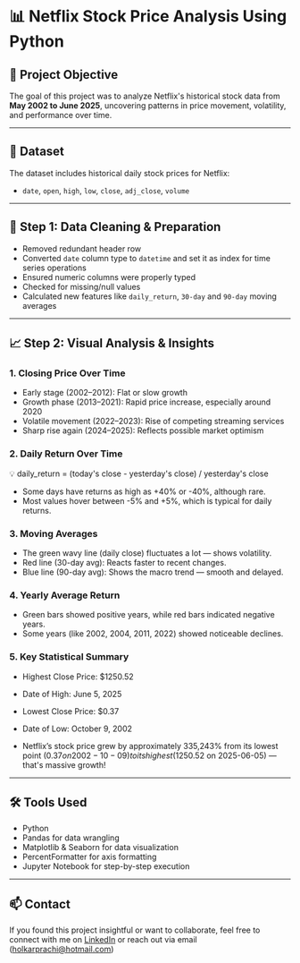 # 📊 Netflix Stock Price Analysis Using Python

## 🧠 Project Objective

The goal of this project was to analyze Netflix's historical stock data from **May 2002 to June 2025**, uncovering patterns in price movement, volatility, and performance over time. 

---

## 📁 Dataset

The dataset includes historical daily stock prices for Netflix:
- `date`, `open`, `high`, `low`, `close`, `adj_close`, `volume`

---

## 🧹 Step 1: Data Cleaning & Preparation

- Removed redundant header row
- Converted `date` column type to `datetime` and set it as index for time series operations
- Ensured numeric columns were properly typed
- Checked for missing/null values
- Calculated new features like `daily_return`, `30-day` and `90-day` moving averages

---

## 📈 Step 2: Visual Analysis & Insights

### 1. **Closing Price Over Time**
- Early stage (2002–2012): Flat or slow growth
- Growth phase (2013–2021): Rapid price increase, especially around 2020
- Volatile movement (2022–2023): Rise of competing streaming services
- Sharp rise again (2024–2025): Reflects possible market optimism

### 2. Daily Return Over Time
💡 daily_return = (today's close - yesterday's close) / yesterday's close
- Some days have returns as high as +40% or -40%, although rare.
- Most values hover between -5% and +5%, which is typical for daily returns.

### 3. Moving Averages
- The green wavy line (daily close) fluctuates a lot — shows volatility.
- Red line (30-day avg): Reacts faster to recent changes.
- Blue line (90-day avg): Shows the macro trend — smooth and delayed.

### 4. Yearly Average Return
- Green bars showed positive years, while red bars indicated negative years.
- Some years (like 2002, 2004, 2011, 2022) showed noticeable declines.
  
### 5. Key Statistical Summary
- Highest Close Price:	$1250.52
- Date of High:	June 5, 2025
- Lowest Close Price:	$0.37
- Date of Low:	October 9, 2002

- Netflix’s stock price grew by approximately 335,243% from its lowest point ($0.37 on 2002-10-09) to its highest ($1250.52 on 2025-06-05) — that's massive growth! 

---

## 🛠️ Tools Used
- Python 
- Pandas for data wrangling
- Matplotlib & Seaborn for data visualization
- PercentFormatter for axis formatting
- Jupyter Notebook for step-by-step execution

---

## 📫 Contact

If you found this project insightful or want to collaborate, feel free to connect with me on [LinkedIn](https://www.linkedin.com/in/prachi-holkar/) or reach out via email (holkarprachi@hotmail.com)
